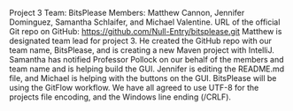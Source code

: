 Project 3 Team: BitsPlease Members: Matthew Cannon, Jennifer Dominguez, Samantha Schlaifer, and Michael Valentine. URL of the official Git repo on GitHub: https://github.com/Null-Entry/bitsplease.git Matthew is designated team lead for project 3. He created the GitHub repo with our team name, BitsPlease, and is creating a new Maven project with IntelliJ. Samantha has notified Professor Pollock on our behalf of the members and team name and is helping build the GUI. Jennifer is editing the README.md file, and Michael is helping with the buttons on the GUI. BitsPlease will be using the GitFlow workflow. We have all agreed to use UTF-8 for the projects file encoding, and the Windows line ending (/CRLF).